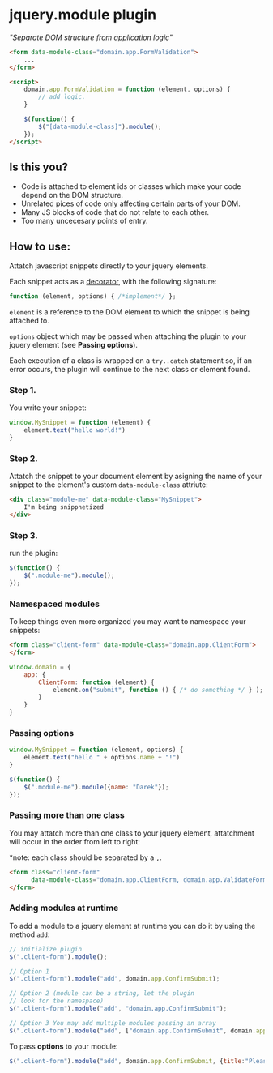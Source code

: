 # jquery.module plugin
*"Separate DOM structure from application logic"*

```html
<form data-module-class="domain.app.FormValidation">
    ...
</form>

<script>
    domain.app.FormValidation = function (element, options) {
        // add logic.
    }

    $(function() {
        $("[data-module-class]").module();
    });
</script>
```

## Is this you?

+ Code is attached to element ids or classes which make your code depend on the DOM structure.
+ Unrelated pices of code only affecting certain parts of your DOM. 
+ Many JS blocks of code that do not relate to each other.
+ Too many uncecesary points of entry.

## How to use:

Attatch javascript snippets directly to your jquery elements.

Each snippet acts as a [decorator](http://addyosmani.com/blog/decorator-pattern/), with the following signature: 

```js
function (element, options) { /*implement*/ };
```

`element` is a reference to the DOM element to which the snippet is being attached to.

`options` object which may be passed when attaching the plugin to your jquery element (see **Passing options**).

Each execution of a class is wrapped on a `try..catch` statement so, if an error 
occurs, the plugin will continue to the next class or element found.

### Step 1.
You write your snippet:

```js
window.MySnippet = function (element) {
    element.text("hello world!")
}
```

### Step 2.
Attatch the snippet to your document element by asigning the name of your 
snippet to the element's custom `data-module-class` attriute:

```html
<div class="module-me" data-module-class="MySnippet">
    I'm being snippnetized
</div>
```

### Step 3. 
run the plugin:

```js
$(function() {
    $(".module-me").module();
});
```

### Namespaced modules
To keep things even more organized you may want to namespace your snippets:

```html
<form class="client-form" data-module-class="domain.app.ClientForm">
</form>
```

```js
window.domain = {
    app: {
        ClientForm: function (element) {
            element.on("submit", function () { /* do something */ } );
        }
    }
}
```

### Passing options

```js
window.MySnippet = function (element, options) {
    element.text("hello " + options.name + "!")
}

$(function() {
    $(".module-me").module({name: "Darek"});
});
```

### Passing more than one class

You may attatch more than one class to your jquery element, attatchment will 
occur in the order from left to right: 

*note: each class should be separated by a `,`.

```html
<form class="client-form" 
      data-module-class="domain.app.ClientForm, domain.app.ValidateForm">
</form>
```

### Adding modules at runtime

To add a module to a jquery element at runtime you can do it by using the method 
`add`:

```js
// initialize plugin
$(".client-form").module();

// Option 1
$(".client-form").module("add", domain.app.ConfirmSubmit);

// Option 2 (module can be a string, let the plugin
// look for the namespace)
$(".client-form").module("add", "domain.app.ConfirmSubmit");

// Option 3 You may add multiple modules passing an array
$(".client-form").module("add", ["domain.app.ConfirmSubmit", domain.app.ValidateForm]);

```

To pass **options** to your module: 

```js
$(".client-form").module("add", domain.app.ConfirmSubmit, {title:"Please Confirm"});
```





